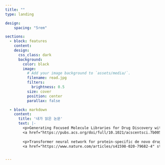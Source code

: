 ```yaml
---
title: ""
type: landing

design:
    spacing: "5rem"

sections:
  - block: features
    content:
    design:
      css_class: dark
      background: 
        color: black
        image:
          # Add your image background to `assets/media/`.
          filename: read.jpg
          filters:
            brightness: 0.5
          size: cover
          position: center
          parallax: false

  - block: markdown
    content:
      title: '내가 읽은 논문'
      text: |-
        <p>Generating Focused Molecule Libraries for Drug Discovery with Recurrent Neural Networks</p>
        <a href="https://pubs.acs.org/doi/full/10.1021/acscentsci.7b00512" style="font-size: 13px;">[사이트로이동](https://pubs.acs.org/doi/full/10.1021/acscentsci.7b00512)</a>
        
        <p>Transformer neural network for protein-specific de novo drug generation as a machine translation problem</p>
        <a href="https://www.nature.com/articles/s41598-020-79682-4" style="font-size: 13px;">[사이트로 이동](https://www.nature.com/articles/s41598-020-79682-4)</a>


---
```


